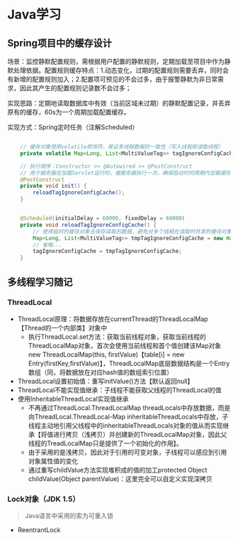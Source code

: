 # Java学习

## Spring项目中的缓存设计

场景：监控静默配置规则，需根据用户配置的静默规则，定期加载至项目中作为静默处理依据。配置规则缓存特点：1.动态变化，过期的配置规则需要丢弃，同时会有新增的配置规则加入；2.配置项可预见的不会过多，由于报警静默为非日常需求，因此其产生的配置规则记录数不会过多；

实现思路：定期地读取数据库中有效（当前区域未过期）的静默配置记录，并丢弃原有的缓存，60s为一个周期加载配置缓存。

实现方式：Spring定时任务（注解Scheduled）

``` java

    // 缓存对象使用volatile修饰符，保证多线程数据的一致性（写入线程和读取线程）
    private volatile Map<Long, List<MultiValueTag>> tagIgnoreConfigCache;

    // 执行顺序：Constructor >> @Autowired >> @PostConstruct
    // 用于服务器在加载Servlet运行时，被服务器执行一次，确保启动时的周期内加载缓存数据
    @PostConstruct
    private void init() {
        reloadTagIgnoreConfigCache();
    }


    @Scheduled(initialDelay = 60000, fixedDelay = 60000)
    private void reloadTagIgnoreConfigCache() {
        // 使用临时的缓存对象去保存读取的数据，避免对多个线程在读取时共享的缓存对象值发生修改（即保证在一个缓存周期内缓存对象是不可变的）
        Map<Long, List<MultiValueTag>> tmpTagIgnoreConfigCache = new HashMap<>();
        // 省略...
        tagIgnoreConfigCache = tmpTagIgnoreConfigCache;
    }

```

## 多线程学习随记

### ThreadLocal

- ThreadLocal原理：将数据存放在currentThread的ThreadLocalMap【Thread的一个内部类】对象中
  - 执行ThreadLocal.set方法：获取当前线程对象，获取当前线程的ThreadLocalMap对象，首次会使用当前线程和首个值创建该Map对象new ThreadLocalMap(this, firstValue)【table[i] = new Entry(firstKey,firstValue)】，ThreadLocalMap底层数据结构是一个Entry数组（同，将数据放在对应hash值的数组索引位置）
- ThreadLocal设置初始值：重写initValue()方法【默认返回null】
- ThreadLocal不能实现值继承：子线程不能获取父线程的ThreadLocal的值
- 使用InheritableThreadLocal实现值继承
  - 不再通过ThreadLocal.ThreadLocalMap threadLocals中存放数据，而是向ThreadLocal.ThreadLocal-Map inheritableThreadLocals中存放，子线程主动地引用父线程中的inheritableThreadLocals对象的值从而实现继承【将值进行拷贝（浅拷贝）并创建新的ThreadLocalMap对象，因此父线程的TreadLocalMap只是提供了一个初始化的作用】。
  - 由于采用的是浅拷贝，因此对于引用的可变对象，子线程可以感应到引用对象属性值的变化
  - 通过重写childValue方法实现堆积成的值的加工protected Object childValue(Object parentValue)：这里完全可以自定义实现深拷贝

### Lock对象（JDK 1.5）

> Java语言中采用的索为可重入锁

- ReentrantLock
